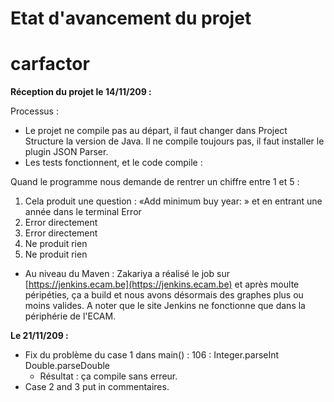 ﻿

#
# Etat d&#39;avancement du projet

# carfactor

**Réception du projet le 14/11/209 :**

Processus :

- Le projet ne compile pas au départ, il faut changer dans Project Structure la version de Java. Il ne compile toujours pas, il faut installer le plugin JSON Parser.
- Les tests fonctionnent, et le code compile :

Quand le programme nous demande de rentrer un chiffre entre 1 et 5 :

1. Cela produit une question : «Add minimum buy year: » et en entrant une année dans le terminal Error
2. Error directement
3. Error directement
4. Ne produit rien
5. Ne produit rien

- Au niveau du Maven : Zakariya a réalisé le job sur [https://jenkins.ecam.be](https://jenkins.ecam.be) et après moulte péripéties, ça a build et nous avons désormais des graphes plus ou moins valides. A noter que le site Jenkins ne fonctionne que dans la périphérie de l&#39;ECAM.

**Le 21/11/209 :**

- Fix du problème du case 1 dans main() : 106 : Integer.parseInt Double.parseDouble
  - Résultat : ça compile sans erreur.
- Case 2 and 3 put in commentaires.

